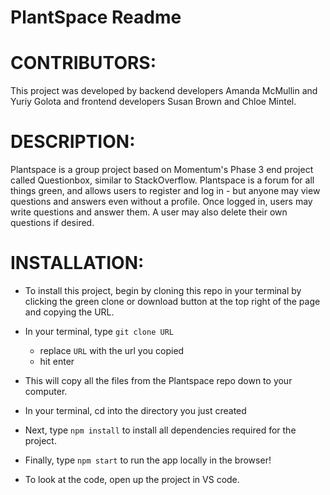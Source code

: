 # PlantSpace Readme

# CONTRIBUTORS:

This project was developed by backend developers Amanda McMullin and Yuriy Golota and frontend developers Susan Brown and Chloe Mintel.

# DESCRIPTION:

Plantspace is a group project based on Momentum's Phase 3 end project called Questionbox, similar to StackOverflow. Plantspace is a forum for all things green, and allows users to register and log in - but anyone may view questions and answers even without a profile. Once logged in, users may write questions and answer them. A user may also delete their own questions if desired.

# INSTALLATION:

- To install this project, begin by cloning this repo in your terminal by clicking the green clone or download button at the top right of the page and copying the URL.

- In your terminal, type `git clone URL`
    - replace `URL` with the url you copied
    - hit enter

- This will copy all the files from the Plantspace repo down to your computer.

- In your terminal, cd into the directory you just created

- Next, type `npm install` to install all dependencies required for the project.

- Finally, type `npm start` to run the app locally in the browser!

- To look at the code, open up the project in VS code.